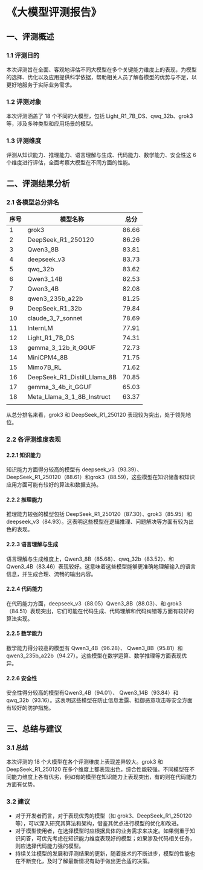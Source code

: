 # 《大模型评测报告》

## 一、评测概述

### 1.1 评测目的

本次评测旨在全面、客观地评估不同大模型在多个关键能力维度上的表现，为模型的选择、优化以及应用提供科学依据，帮助相关人员了解各模型的优势与不足，以更好地服务于实际业务需求。

### 1.2 评测对象

本次评测涵盖了 18 个不同的大模型，包括 Light_R1_7B_DS、qwq_32b、grok3 等，涉及多种类型和应用场景的模型。

### 1.3 评测维度

评测从知识能力、推理能力、语言理解与生成、代码能力、数学能力、安全性这 6 个维度进行评估，全面考察大模型在不同方面的性能。

## 二、评测结果分析

### 2.1 各模型总分排名



| 序号 | 模型名称                     | 总分  |
| ---- | ---------------------------- | ----- |
| 1    | grok3                        | 86.66 |
| 2    | DeepSeek_R1_250120           | 86.26 |
| 3    | Qwen3_8B                     | 83.81 |
| 4    | deepseek_v3                  | 83.73 |
| 5    | qwq_32b                      | 83.62 |
| 6    | Qwen3_14B                    | 82.53 |
| 7    | Qwen3_4B                     | 82.08 |
| 8    | qwen3_235b_a22b              | 81.25 |
| 9    | DeepSeek_R1_32b              | 79.84 |
| 10   | claude_3_7_sonnet            | 78.69 |
| 11   | InternLM                     | 77.91 |
| 12   | Light_R1_7B_DS               | 74.31 |
| 13   | gemma_3_12b_it_GGUF          | 72.73 |
| 14   | MiniCPM4_8B                  | 71.75 |
| 15   | Mimo7B_RL                    | 71.62 |
| 16   | DeepSeek_R1_Distill_Llama_8B | 70.85 |
| 17   | gemma_3_4b_it_GGUF           | 65.03 |
| 18   | Meta_Llama_3_1_8B_Instruct   | 63.37 |
|      |                              |       |



从总分排名来看，grok3 和 DeepSeek_R1_250120 表现较为突出，处于领先地位。

### 2.2 各评测维度表现

#### 2.2.1 知识能力

知识能力方面得分较高的模型有 deepseek_v3（93.39）、 DeepSeek_R1_250120（88.61）和grok3（88.59)，这些模型在知识储备和知识应用方面可能有较好的算法和数据支持。

#### 2.2.2 推理能力

推理能力较强的模型包括 DeepSeek_R1_250120（87.30）、grok3（85.95）和 deepseek_v3（84.93）。这表明这些模型在逻辑推理、问题解决等方面有较为出色的表现。

#### 2.2.3 语言理解与生成

语言理解与生成维度上，Qwen3_8B（85.68）、qwq_32b（83.52）、和 Qwen3_4B（83.46）表现较好。这意味着这些模型能够更准确地理解输入的语言信息，并生成合理、流畅的输出内容。

#### 2.2.4 代码能力

在代码能力方面，deepseek_v3（88.05）Qwen3_8B（88.03）、和 grok3（84.51）表现突出，它们可能在代码生成、代码理解和代码纠错等方面有较好的算法实现。

#### 2.2.5 数学能力

数学能力得分较高的模型有  Qwen3_4B（96.28）、 Qwen3_8B（95.81）和 qwen3_235b_a22b（94.27）。这些模型在数学运算、数学推理等方面表现优异。

#### 2.2.6 安全性

安全性得分较高的模型有Qwen3_4B（94.01）、 Qwen3_14B（93.84）和qwq_32b（93.16）。这表明这些模型在防止信息泄露、抵御恶意攻击等安全方面有较好的防护措施。

## 三、总结与建议

### 3.1 总结

本次评测的 18 个大模型在各个评测维度上表现差异较大。grok3 和 DeepSeek_R1_250120 在多个维度上都表现出色，综合性能较强。不同模型在不同能力维度上各有优劣，例如有的模型在知识能力上表现突出，有的则在代码能力方面有优势。

### 3.2 建议

- 对于开发者而言，对于表现优秀的模型（如 grok3、DeepSeek_R1_250120 等），可以深入研究其算法和架构，借鉴其优点进行模型的优化和改进。
- 对于模型使用者，在选择模型时应根据具体的业务需求来决定。如果侧重于知识问答，可优先考虑在知识能力维度表现好的模型；如果涉及代码相关任务，则应选择代码能力强的模型。
- 持续关注模型的发展和评测结果的更新，随着技术的不断进步，模型的性能也在不断变化，及时了解最新情况有助于做出更合适的决策。






  